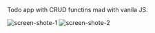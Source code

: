 Todo app with CRUD functins mad with vanila JS.

![screen-shote-1](https://github.com/ujjaval-parmar/javascript-todo/assets/154329143/c052c383-b366-4654-baa6-f1e7e1769b46)
![screen-shote-2](https://github.com/ujjaval-parmar/javascript-todo/assets/154329143/3cc61132-171a-413c-affa-39713c381240)
